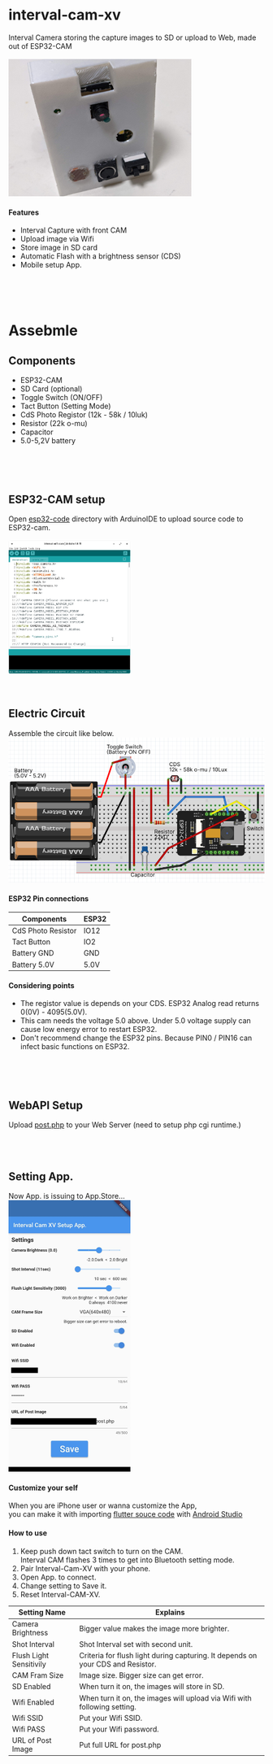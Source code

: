 # interval-cam-xv
Interval Camera storing the capture images to SD or upload to Web, made out of ESP32-CAM<br />
<br />
<img src="readme/interval-cam-xv.jpg" width="360" />

#### Features
 - Interval Capture with front CAM
 - Upload image via Wifi
 - Store image in SD card
 - Automatic Flash with a brightness sensor (CDS)
 - Mobile setup App.
<br />
<br />
<br />

# Assebmle
## Components
 - ESP32-CAM
 - SD Card (optional)
 - Toggle Switch (ON/OFF)
 - Tact Button (Setting Mode)
 - CdS Photo Registor (12k - 58k / 10luk)
 - Resistor (22k o-mu)
 - Capacitor
 - 5.0-5,2V battery
<br />
<br />
<br />

## ESP32-CAM setup
Open [esp32-code](https://github.com/koyaaaaaan/interval-cam-xv/tree/main/esp32-code) directory with ArduinoIDE to upload source code to ESP32-cam.<br />
<br />
<img src="readme/arduinoIDE.png" width="240" />
<br />
<br />
<br />

## Electric Circuit
Assemble the circuit like below. <br />
<img src="readme/circuit.png" width="600" />

#### ESP32 Pin connections

| Components                 | ESP32      |  
| -------------------------- | ---------- | 
| CdS Photo Resistor         | IO12       | 
| Tact Button                | IO2        | 
| Battery GND                | GND        | 
| Battery 5.0V               | 5.0V       | 

#### Considering points
- The registor value is depends on your CDS. ESP32 Analog read returns 0(0V) - 4095(5.0V).
- This cam needs the voltage 5.0 above. Under 5.0 voltage supply can cause low energy error to restart ESP32.
- Don't recommend change the ESP32 pins. Because PIN0 / PIN16 can infect basic functions on ESP32.
<br />
<br />
<br />

## WebAPI Setup
Upload [post.php](https://github.com/koyaaaaaan/interval-cam-xv/tree/main/web) to your Web Server (need to setup php cgi runtime.)<br />
<br />
<br />
<br />

## Setting App. 
Now App. is issuing to App.Store... <br />
<img src="readme/mobile-app.jpg" width="240" /><br />

#### Customize your self
When you are iPhone user or wanna customize the App, <br />
you can make it with importing [flutter souce code](https://github.com/koyaaaaaan/interval-cam-xv/tree/main/interval_cam_xv) with [Android Studio](https://developer.android.com/studio)

#### How to use
1. Keep push down tact switch to turn on the CAM.<br />
   Interval CAM flashes 3 times to get into Bluetooth setting mode.<br />
2. Pair Interval-Cam-XV with your phone.
3. Open App. to connect.
4. Change setting to Save it.
5. Reset Interval-CAM-XV.

| Setting Name            | Explains                                                                        | 
| ----------------------- | ------------------------------------------------------------------------------- | 
| Camera Brightness       | Bigger value makes the image more brighter.                                     | 
| Shot Interval           | Shot Interval set with second unit.                                             | 
| Flush Light Sensitivily | Criteria for flush light during capturing. It depends on your CDS and Resistor. | 
| CAM Fram Size           | Image size. Bigger size can get error.                                          | 
| SD Enabled              | When turn it on, the images will store in SD.                                   | 
| Wifi Enabled            | When turn it on, the images will upload via Wifi with following setting.        | 
| Wifi SSID               | Put your Wifi SSID.                                                             | 
| Wifi PASS               | Put your Wifi password.                                                         | 
| URL of Post Image       | Put full URL for post.php                                                       | 



